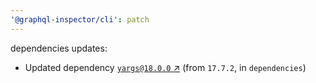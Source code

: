 ```yaml
---
'@graphql-inspector/cli': patch
---
```

dependencies updates:
  - Updated dependency [`yargs@18.0.0` ↗︎](https://www.npmjs.com/package/yargs/v/18.0.0) (from
    `17.7.2`, in `dependencies`)
